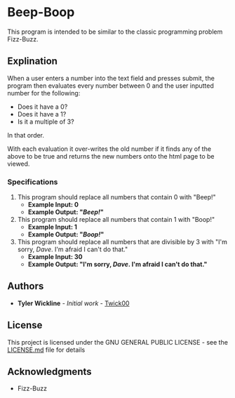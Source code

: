 # Beep-Boop

This program is intended to be similar to the classic programming problem Fizz-Buzz.

## Explination

When a user enters a number into the text field and presses submit, the program then evaluates every number between 0 and the user inputted number for the following:

* Does it have a 0?
* Does it have a 1?
* Is it a multiple of 3?

In that order.

With each evaluation it over-writes the old number if it finds any of the above to be true and returns the new numbers onto the html page to be viewed.

### Specifications

1. This program should replace all numbers that contain 0 with "Beep!"
    * __Example Input: 0__
    * __Example Output: "_Beep!_"__
2. This program should replace all numbers that contain 1 with "Boop!"
    * __Example Input: 1__
    * __Example Output: "_Boop!_"__
3. This program should replace all numbers that are divisible by 3 with "I'm sorry, _Dave_. I'm afraid I can't do that."
    * __Example Input: 30__
    * __Example Output: "I'm sorry, _Dave_. I'm afraid I can't do that."__

## Authors

* **Tyler Wickline** - *Initial work* - [Twick00](https://github.com/Twick00)

## License

This project is licensed under the GNU GENERAL PUBLIC LICENSE - see the [LICENSE.md](LICENSE.md) file for details

## Acknowledgments

* Fizz-Buzz
